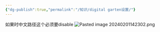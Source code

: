 ```yaml
---
{"dg-publish":true,"permalink":"/知识/digital garten设置/"}
---
```



如果时中文路径这个必须要disable
![Pasted image 20240201142302.png](/img/user/%E9%99%84%E4%BB%B6/Pasted%20image%2020240201142302.png)
